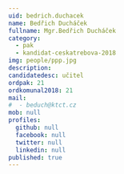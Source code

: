 ```yaml
---
uid: bedrich.duchacek
name: Bedřich Ducháček
fullname: Mgr.Bedřich Ducháček
category:
  - pak
  - kandidat-ceskatrebova-2018
img: people/ppp.jpg
description:
candidatedesc: učitel
ordpak: 21
ordkomunal2018: 21
mail:
#  - beduch@ktct.cz
mob: null
profiles:
  github: null
  facebook: null
  twitter: null
  linkedin: null
published: true
---
```

